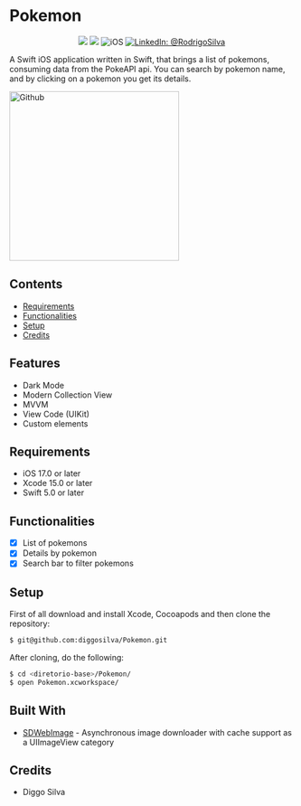 # Pokemon

<p align="center">
    <img src="https://img.shields.io/badge/Swift-5.9.1-orange.svg" />
    <img src="https://img.shields.io/badge/Xcode-15.2.X-orange.svg" />
    <img src="https://img.shields.io/badge/platforms-iOS-brightgreen.svg?style=flat" alt="iOS" />
    <a href="https://www.linkedin.com/in/rodrigo-silva-6a53ba300/" target="_blank">
        <img src="https://img.shields.io/badge/LinkedIn-@RodrigoSilva-blue.svg?style=flat" alt="LinkedIn: @RodrigoSilva" />
    </a>
</p>

A Swift iOS application written in Swift, that brings a list of pokemons, consuming data from the PokeAPI api. You can search by pokemon name, and by clicking on a pokemon you get its details.

<p align="left">
    <img src="https://media.giphy.com/media/TTKLaFylOncAkPs1UL/giphy.gif" width="300" max-width="40%" alt="Github"/>
</p> 

## Contents

- [Requirements](#requirements)
- [Functionalities](#functionalities)
- [Setup](#setup)
- [Credits](#credits)

## Features

- Dark Mode
- Modern Collection View
- MVVM
- View Code (UIKit)
- Custom elements

## Requirements

- iOS 17.0 or later
- Xcode 15.0 or later
- Swift 5.0 or later

## Functionalities
- [x] List of pokemons
- [x] Details by pokemon
- [x] Search bar to filter pokemons

## Setup

First of all download and install Xcode, Cocoapods and then clone the repository:

```sh
$ git@github.com:diggosilva/Pokemon.git
```

After cloning, do the following:

```sh
$ cd <diretorio-base>/Pokemon/
$ open Pokemon.xcworkspace/
```

## Built With

* [SDWebImage](https://github.com/SDWebImage/SDWebImage) - Asynchronous image downloader with cache support as a UIImageView category

## Credits

- Diggo Silva
